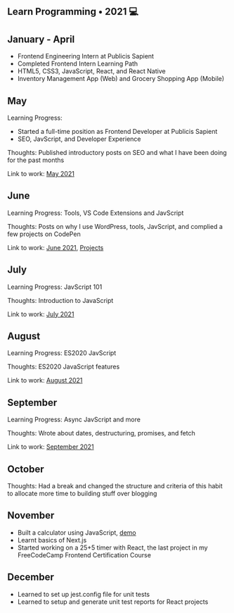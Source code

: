 Learn Programming • 2021 💻
----------------------------
January - April
---------------
- Frontend Engineering Intern at Publicis Sapient
- Completed Frontend Intern Learning Path
- HTML5, CSS3, JavaScript, React, and React Native
- Inventory Management App (Web) and Grocery Shopping App (Mobile)

May
---
Learning Progress: 
- Started a full-time position as Frontend Developer at Publicis Sapient
- SEO, JavScript, and Developer Experience

Thoughts: Published introductory posts on SEO and what I have been doing for the past months

Link to work: [May 2021](https://matrixread.com/2021/05/)

June
----
Learning Progress: Tools, VS Code Extensions and JavScript

Thoughts: Posts on why I use WordPress, tools, JavScript, and complied a few projects on CodePen

Link to work: [June 2021](https://matrixread.com/2021/06/), [Projects](https://github.com/abhiramready/Full-Stack-Journey)

July
----
Learning Progress: JavScript 101

Thoughts: Introduction to JavaScript

Link to work: [July 2021](https://matrixread.com/2021/07/)

August
------
Learning Progress: ES2020 JavScript

Thoughts: ES2020 JavaScript features

Link to work: [August 2021](https://matrixread.com/2021/08/)

September
---------
Learning Progress: Async JavScript and more

Thoughts: Wrote about dates, destructuring, promises, and fetch

Link to work: [September 2021](https://matrixread.com/2021/09/)

October
-------
Thoughts: Had a break and changed the structure and criteria of this habit to allocate more time to building stuff over blogging

November
--------
-   Built a calculator using JavaScript, [demo](https://codepen.io/abhiramready/full/QWvoBwV)
-   Learnt basics of Next.js
-   Started working on a 25+5 timer with React, the last project in my FreeCodeCamp Frontend Certification Course

December
--------
-   Learned to set up jest.config file for unit tests
-   Learned to setup and generate unit test reports for React projects
